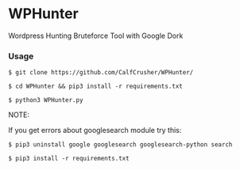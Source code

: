 # WPHunter
Wordpress Hunting Bruteforce Tool with Google Dork


### Usage

`$ git clone https://github.com/CalfCrusher/WPHunter/`

`$ cd WPHunter && pip3 install -r requirements.txt`

`$ python3 WPHunter.py`


NOTE:

If you get errors about googlesearch module try this:

`$ pip3 uninstall google googlesearch googlesearch-python search`

`$ pip3 install -r requirements.txt`
